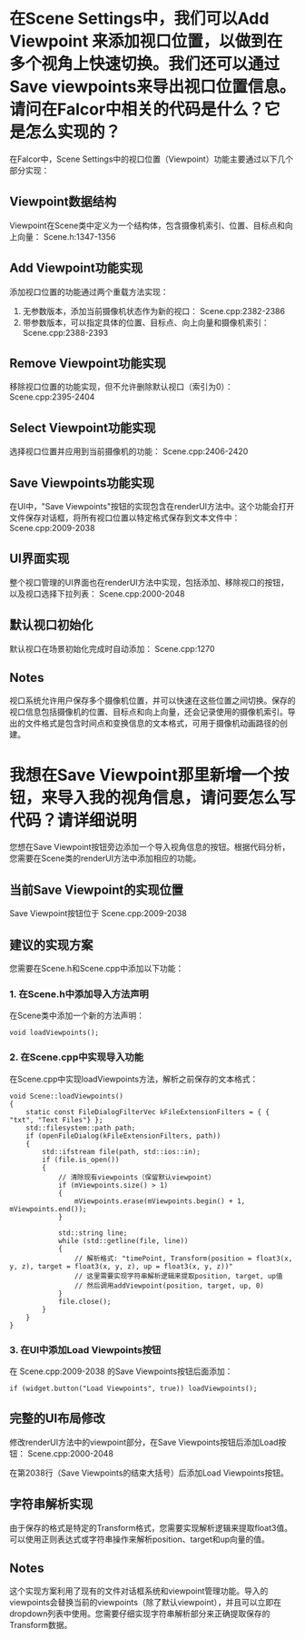 # 在Scene Settings中，我们可以Add Viewpoint 来添加视口位置，以做到在多个视角上快速切换。我们还可以通过Save viewpoints来导出视口位置信息。请问在Falcor中相关的代码是什么？它是怎么实现的？

在Falcor中，Scene Settings中的视口位置（Viewpoint）功能主要通过以下几个部分实现：

## Viewpoint数据结构

Viewpoint在Scene类中定义为一个结构体，包含摄像机索引、位置、目标点和向上向量： Scene.h:1347-1356

## Add Viewpoint功能实现

添加视口位置的功能通过两个重载方法实现：

1. 无参数版本，添加当前摄像机状态作为新的视口： Scene.cpp:2382-2386
2. 带参数版本，可以指定具体的位置、目标点、向上向量和摄像机索引： Scene.cpp:2388-2393

## Remove Viewpoint功能实现

移除视口位置的功能实现，但不允许删除默认视口（索引为0）： Scene.cpp:2395-2404

## Select Viewpoint功能实现

选择视口位置并应用到当前摄像机的功能： Scene.cpp:2406-2420

## Save Viewpoints功能实现

在UI中，"Save Viewpoints"按钮的实现包含在renderUI方法中。这个功能会打开文件保存对话框，将所有视口位置以特定格式保存到文本文件中： Scene.cpp:2009-2038

## UI界面实现

整个视口管理的UI界面也在renderUI方法中实现，包括添加、移除视口的按钮，以及视口选择下拉列表： Scene.cpp:2000-2048

## 默认视口初始化

默认视口在场景初始化完成时自动添加： Scene.cpp:1270

## Notes

视口系统允许用户保存多个摄像机位置，并可以快速在这些位置之间切换。保存的视口信息包括摄像机的位置、目标点和向上向量，还会记录使用的摄像机索引。导出的文件格式是包含时间点和变换信息的文本格式，可用于摄像机动画路径的创建。

# 我想在Save Viewpoint那里新增一个按钮，来导入我的视角信息，请问要怎么写代码？请详细说明

您想在Save Viewpoint按钮旁边添加一个导入视角信息的按钮。根据代码分析，您需要在Scene类的renderUI方法中添加相应的功能。

## 当前Save Viewpoint的实现位置

Save Viewpoint按钮位于 Scene.cpp:2009-2038

## 建议的实现方案

您需要在Scene.h和Scene.cpp中添加以下功能：

### 1. 在Scene.h中添加导入方法声明

在Scene类中添加一个新的方法声明：

```
void loadViewpoints();
```

### 2. 在Scene.cpp中实现导入功能

在Scene.cpp中实现loadViewpoints方法，解析之前保存的文本格式：

```
void Scene::loadViewpoints()  
{  
    static const FileDialogFilterVec kFileExtensionFilters = { { "txt", "Text Files"} };  
    std::filesystem::path path;  
    if (openFileDialog(kFileExtensionFilters, path))  
    {  
        std::ifstream file(path, std::ios::in);  
        if (file.is_open())  
        {  
            // 清除现有viewpoints（保留默认viewpoint）  
            if (mViewpoints.size() > 1)  
            {  
                mViewpoints.erase(mViewpoints.begin() + 1, mViewpoints.end());  
            }  
              
            std::string line;  
            while (std::getline(file, line))  
            {  
                // 解析格式: "timePoint, Transform(position = float3(x, y, z), target = float3(x, y, z), up = float3(x, y, z))"  
                // 这里需要实现字符串解析逻辑来提取position, target, up值  
                // 然后调用addViewpoint(position, target, up, 0)  
            }  
            file.close();  
        }  
    }  
}
```

### 3. 在UI中添加Load Viewpoints按钮

在 Scene.cpp:2009-2038 的Save Viewpoints按钮后面添加：

```
if (widget.button("Load Viewpoints", true)) loadViewpoints();
```

## 完整的UI布局修改

修改renderUI方法中的viewpoint部分，在Save Viewpoints按钮后添加Load按钮： Scene.cpp:2000-2048

在第2038行（Save Viewpoints的结束大括号）后添加Load Viewpoints按钮。

## 字符串解析实现

由于保存的格式是特定的Transform格式，您需要实现解析逻辑来提取float3值。可以使用正则表达式或字符串操作来解析position、target和up向量的值。

## Notes

这个实现方案利用了现有的文件对话框系统和viewpoint管理功能。导入的viewpoints会替换当前的viewpoints（除了默认viewpoint），并且可以立即在dropdown列表中使用。您需要仔细实现字符串解析部分来正确提取保存的Transform数据。